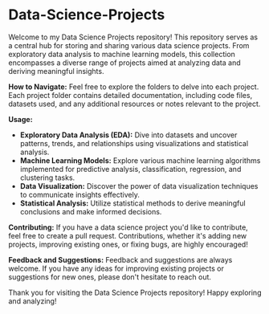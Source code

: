 # Data-Science-Projects

Welcome to my Data Science Projects repository! This repository serves as a central hub for storing and sharing various data science projects. From exploratory data analysis to machine learning models, this collection encompasses a diverse range of projects aimed at analyzing data and deriving meaningful insights.

**How to Navigate:**
Feel free to explore the folders to delve into each project. Each project folder contains detailed documentation, including code files, datasets used, and any additional resources or notes relevant to the project. 

**Usage:**
- **Exploratory Data Analysis (EDA):** Dive into datasets and uncover patterns, trends, and relationships using visualizations and statistical analysis.
- **Machine Learning Models:** Explore various machine learning algorithms implemented for predictive analysis, classification, regression, and clustering tasks.
- **Data Visualization:** Discover the power of data visualization techniques to communicate insights effectively.
- **Statistical Analysis:** Utilize statistical methods to derive meaningful conclusions and make informed decisions.

**Contributing:**
If you have a data science project you'd like to contribute, feel free to create a pull request. Contributions, whether it's adding new projects, improving existing ones, or fixing bugs, are highly encouraged!

**Feedback and Suggestions:**
Feedback and suggestions are always welcome. If you have any ideas for improving existing projects or suggestions for new ones, please don't hesitate to reach out.

Thank you for visiting the Data Science Projects repository! Happy exploring and analyzing!
